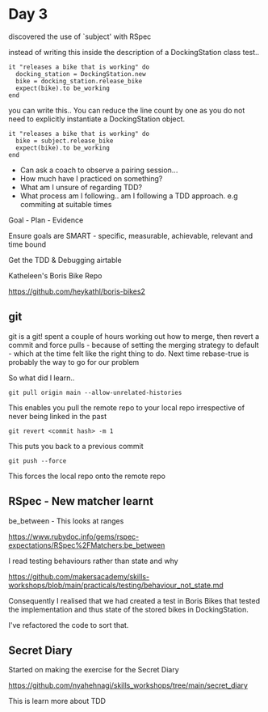 # Day 3

discovered the use of `subject' with RSpec

instead of writing this inside the description of a DockingStation class test..

~~~~
it "releases a bike that is working" do
  docking_station = DockingStation.new
  bike = docking_station.release_bike
  expect(bike).to be_working 
end
~~~~

you can write this.. You can reduce the line count by one as you do not need to explicitly
instantiate a DockingStation object.

~~~~
it "releases a bike that is working" do
  bike = subject.release_bike
  expect(bike).to be_working 
end
~~~~

* Can ask a coach to observe a pairing session...
* How much have I practiced on something?
* What am I unsure of regarding TDD?
* What process am I following.. am I following a TDD approach. e.g commiting at suitable times

Goal - Plan - Evidence

Ensure goals are SMART - specific, measurable, achievable, relevant and time bound

Get the TDD & Debugging airtable

Katheleen's Boris Bike Repo

https://github.com/heykathl/boris-bikes2

## git

git is a git! spent a couple of hours working out how to merge, then revert a commit and force pulls - because of setting the merging strategy to default - which at the time felt like the right thing to do. Next time rebase-true is probably the way to go for our problem

So what did I learn.. 

`git pull origin main --allow-unrelated-histories`

This enables you pull the remote repo to your local repo irrespective of never being linked in the past

`git revert <commit hash> -m 1 `

This puts you back to a previous commit

`git push --force`

This forces the local repo onto the remote repo

## RSpec - New matcher learnt
be_between - This looks at ranges 

https://www.rubydoc.info/gems/rspec-expectations/RSpec%2FMatchers:be_between

I read testing behaviours rather than state and why

https://github.com/makersacademy/skills-workshops/blob/main/practicals/testing/behaviour_not_state.md

Consequently I realised that we had created a test in Boris Bikes that tested the implementation and thus state of the stored bikes in DockingStation.

I've refactored the code to sort that.

## Secret Diary

Started on making the exercise for the Secret Diary 

https://github.com/nyahehnagi/skills_workshops/tree/main/secret_diary

This is learn more about TDD